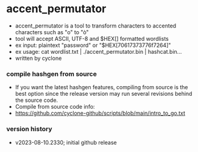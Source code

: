 # accent_permutator
- accent_permutator is a tool to transform characters to accented characters such as "o" to "ò"
- tool will accept ASCII, UTF-8 and $HEX[] formatted wordlists
- ex input: plaintext "password" or "$HEX[70617373776f7264]"
- ex usage: cat wordlist.txt | ./accent_permutator.bin | hashcat.bin...
- written by cyclone

### compile hashgen from source
- If you want the latest hashgen features, compiling from source is the best option since the release version may run several revisions behind the source code.
- Compile from source code info:
- https://github.com/cyclone-github/scripts/blob/main/intro_to_go.txt

### version history
- v2023-08-10.2330; initial github release
